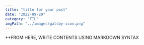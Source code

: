 ```yaml
---
title: "title for your post"
date: "2022-09-29"
category: "TIL"
imgPath: "../images/gatsby-icon.png"
---
```


**FROM HERE, WRITE CONTENTS USING MARKDOWN SYNTAX
